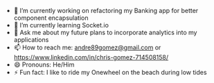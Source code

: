 - 🔭 I’m currently working on refactoring my Banking app for better component encapsulation
- 🌱 I’m currently learning Socket.io
- 💬 Ask me about my future plans to incorporate analytics into my applications
- 📫 How to reach me: andre89gomez@gmail.com or https://www.linkedin.com/in/chris-gomez-714508158/
- 😄 Pronouns: He/Him
- ⚡ Fun fact: I like to ride my Onewheel on the beach during low tides
